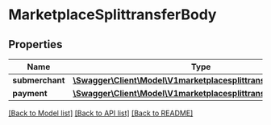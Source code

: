 # MarketplaceSplittransferBody

## Properties
Name | Type | Description | Notes
------------ | ------------- | ------------- | -------------
**submerchant** | [**\Swagger\Client\Model\V1marketplacesplittransferSubmerchant**](V1marketplacesplittransferSubmerchant.md) |  | 
**payment** | [**\Swagger\Client\Model\V1marketplacesplittransferPayment**](V1marketplacesplittransferPayment.md) |  | 

[[Back to Model list]](../../README.md#documentation-for-models) [[Back to API list]](../../README.md#documentation-for-api-endpoints) [[Back to README]](../../README.md)

